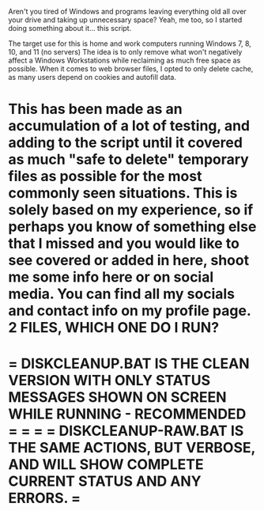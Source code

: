 Aren't you tired of Windows and programs leaving everything old all over your drive and taking up unnecessary space? 
  Yeah, me too, so I started doing something about it... this script.

  The target use for this is home and work computers running Windows 7, 8, 10, and 11 (no servers)
The idea is to only remove what won't negatively affect a Windows Workstations while reclaiming as much free space as possible.
When it comes to web browser files, I opted to only delete cache, as many users depend on cookies and autofill data.

This has been made as an accumulation of a lot of testing, and adding to the script until 
it covered as much "safe to delete" temporary files as possible for the most commonly seen situations.
This is solely based on my experience, so if perhaps you know of something else that I missed
and you would like to see covered or added in here, shoot me some info here or on social media.
You can find all my socials and contact info on my profile page.
                                    2 FILES, WHICH ONE DO I RUN?
==============================================================================================================
=  DISKCLEANUP.BAT IS THE CLEAN VERSION WITH ONLY STATUS MESSAGES SHOWN ON SCREEN WHILE RUNNING - RECOMMENDED  =
=                                                                                                              =
=  DISKCLEANUP-RAW.BAT IS THE SAME ACTIONS, BUT VERBOSE, AND WILL SHOW COMPLETE CURRENT STATUS AND ANY ERRORS. =
================================================================================================================
